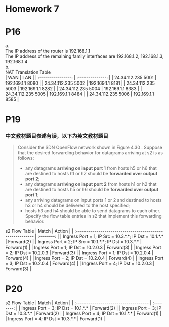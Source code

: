 # Homework 7
# P16
a.  
The IP address of the router is 192.168.1.1  
The IP address of the remaining family interfaces are 192.168.1.2, 192.168.1.3, 192.168.1.4  
b.  
NAT Translation Table  
|        WAN         |       LAN        |
| :----------------: | :--------------: |
| 24.34.112.235 5001 | 192.169.1.1 8080 |
| 24.34.112.235 5002 | 192.169.1.1 8181 |
| 24.34.112.235 5003 | 192.169.1.1 8282 |
| 24.34.112.235 5004 | 192.169.1.1 8383 |
| 24.34.112.235 5005 | 192.169.1.1 8484 |
| 24.34.112.235 5006 | 192.169.1.1 8585 |
# P19
### 中文教材题目表述有误，以下为英文教材题目
>Consider the SDN OpenFlow network shown in Figure 4.30 . Suppose that the desired forwarding behavior for datagrams arriving at s2 is as follows:  
>* any datagrams **arriving on input port 1** from hosts h5 or h6 that are destined to hosts h1 or h2 should be **forwarded over output port 2**;
>* any datagrams **arriving on input port 2** from hosts h1 or h2 that are destined to hosts h5 or h6 should be **forwarded over output port 1**;
>* any arriving datagrams on input ports 1 or 2 and destined to hosts h3 or h4 should be delivered to the host specified;
>* hosts h3 and h4 should be able to send datagrams to each other.  
>Specify the flow table entries in s2 that implement this forwarding behavior.  

s2 Flow Table
| Match                                                      |   Action   |
| :--------------------------------------------------------- | :--------: |
| Ingress Port = 1; IP Src = 10.3.\*.\*; IP Dst = 10.1.\*.\* | Forward(2) |
| Ingress Port = 2; IP Src = 10.1.\*.\*; IP Dst = 10.3.\*.\* | Forward(1) |
| Ingress Port = 1; IP Dst = 10.2.0.3                        | Forward(3) |
| Ingress Port = 2; IP Dst = 10.2.0.3                        | Forward(3) |
| Ingress Port = 1; IP Dst = 10.2.0.4                        | Forward(4) |
| Ingress Port = 2; IP Dst = 10.2.0.4                        | Forward(4) |
| Ingress Port = 3; IP Dst = 10.2.0.4                        | Forward(4) |
| Ingress Port = 4; IP Dst = 10.2.0.3                        | Forward(3) |
# P20
s2 Flow Table
| Match                                 |   Action   |
| :------------------------------------ | :--------: |
| Ingress Port = 3; IP Dst = 10.1.\*.\* | Forward(2) |
| Ingress Port = 3; IP Dst = 10.3.\*.\* | Forward(2) |
| Ingress Port = 4; IP Dst = 10.1.\*.\* | Forward(1) |
| Ingress Port = 4; IP Dst = 10.3.\*.\* | Forward(1) |  
